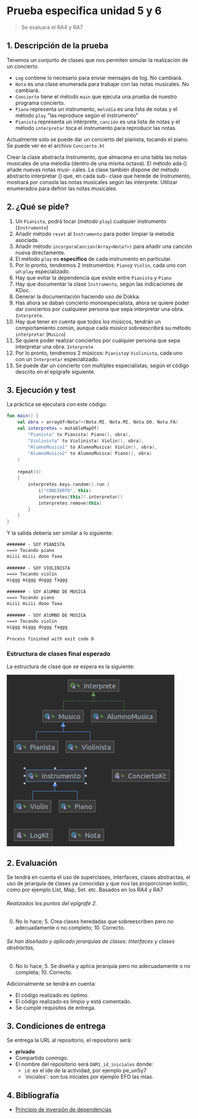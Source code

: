 # Prueba especifica unidad 5 y 6

> Se evaluará el RA4 y RA7

## 1. Descripción de la prueba

Tenemos un conjunto de clases que nos permiten simular la realización de un concierto.
- `Log` contiene lo necesario para enviar mensajes de log. No cambiará.
- `Nota` es una clase enumerada para trabajar con las notas musicales. No cambiará.
- `Concierto` tiene el método `main` que ejecuta una prueba de nuestro programa concierto.
- `Piano` representa un instrumento, `melodía` es una lista de notas y el método `play` "las reproduce según el instrumento"
- `Pianista` representa un intérprete, `canción` es una lista de notas y el método `interpretar` toca el instrumento para reproducir las notas.

Actualmente solo se puede dar un concierto del pianista, tocando el piano. Se puede ver en el archivo `Concierto.kt`


Crear la clase abstracta Instrumento, que almacena en una tabla las notas musicales de
una melodía (dentro de una misma octava). El método ada () añade nuevas notas musi-
cales. La clase también dispone del método abstracto interpretar () que, en cada sub-
clase que herede de Instrumento, mostrará por consola las notas musicales según las
interprete. Utilizar enumerados para definir las notas musicales.

## 2. ¿Qué se pide?

1. Un `Pianista`, podrá tocar (método `play`) cualquier instrumento (`Instrumento`)
2. Añadir método `reset` al `Instrumento` para poder limpiar la melodía asociada.
3. Añadir método `incorporaCancion(Array<Nota?>)` para añadir una canción nueva directamente.
4. El método `play` es **específico** de cada instrumento en particular.
5. Por lo pronto, tendremos 2 instrumentos: `Piano`y `Violin`, cada uno con un `play` especializado.
6. Hay que evitar la dependencia que existe entre `Pianista` y `Piano`
7. Hay que documentar la clase `Instrumento`, según las indicaciones de KDoc.
8. Generar la documentación haciendo uso de Dokka.
9. Has ahora se daban concierto monoespecialista, ahora se quiere poder dar conciertos por cualquieer persona que sepa interpretar una obra. `Interprete`.
10. Hay que tener en cuenta que todos los músicos, tendrán un comportamiento común, aunque cada músico sobreescribirá su método `interpretar` (`Musico`)
11. Se quiere poder realizar conciertos por cualquier persona que sepa interpretar una obra. `Interprete`
12. Por lo pronto, tendremos 2 músicos: `Pianista`y `Violinista`, cada uno con un `Interpretar` especializado.
13. Se puede dar un concierto con multiples especialistas, según el código descrito en el epígrafe siguiente.

## 3. Ejecución y test
La práctica se ejecutará con este código:
```kotlin
fun main() {
    val obra = arrayOf<Nota?>(Nota.MI, Nota.MI, Nota.DO, Nota.FA)
    val interpretes = mutableMapOf(
        "Pianista" to Pianista( Piano(), obra),
        "Violinista" to Violinista( Violin(), obra),
        "AlumnoMusico1" to AlumnoMusica( Violin(), obra),
        "AlumnoMusico2" to AlumnoMusica( Piano(), obra)
    )

    repeat(4)
    {
        interpretes.keys.random().run {
            i("CONCIERTO", this)
            interpretes[this]?.interpretar()
            interpretes.remove(this)
        }
    }
}

```
Y la salida debería ser similar a lo siguiente:
```
####### - SOY PIANISTA
===> Tocando piano
miiii miiii dooo faaa 

####### - SOY VIOLINISTA
===> Tocando violin
miggg miggg doggg faggg 

####### - SOY AlUMNO DE MUSICA
===> Tocando piano
miiii miiii dooo faaa 

####### - SOY AlUMNO DE MUSICA
===> Tocando violin
miggg miggg doggg faggg 

Process finished with exit code 0

```
### Estructura de clases final esperado

La estructura de clase que se espera es la siguiente:

  ![](./../resources/un5y6/uml.png)

## 2. Evaluación

Se tendrá en cuenta el uso de superclases, interfaces, clases abstractas, el uso de jerarquía de clases ya conocidas y que nos las proporcionan kotlin, como por ejemplo List, Map, Set. etc.
Basados en los RA4 y RA7

###### Realizados los puntos del epígrafe 2.
0. No lo hace; 5. Crea clases heredadas que sobreescriben pero no adecuadamente o no completo; 10. Correcto.
###### Se han diseñado y aplicado jerarquías de clases: Interfaces y clases abstractas,
0. No lo hace; 5. Se diseña y aplica jerarquía pero no adecuadamente o no completa; 10. Correcto.


Adicionalmente se tendrá en cuenta:
- El código realizado es óptimo.
- El código realizado es limpio y está comentado.
- Se cumple requisitos de entrega.

## 3. Condiciones de entrega

Se entrega la URL al repositorio, el repositorio será:

- **privado**
- Compartido conmigo.
- El nombre del repositorio será `DAM1_id_iniciales` donde:
    - `id`: es el ide de la actividad, por ejemplo pe_un5y7
    - `iniciales': son tus iniciales por ejemplo EFO las mías.

## 4. Bibliografía

- [Principio de inversión de dependencias](https://github.com/revilofe/IESRA-DAM-Prog/blob/master/ejercicios/src/main/kotlin/un6/dip/dip.md)